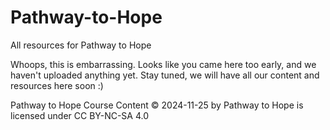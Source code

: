 # Pathway-to-Hope
All resources for Pathway to Hope

Whoops, this is embarrassing. Looks like you came here too early, and we haven't uploaded anything yet. Stay tuned, we will have all our content and resources here soon :)

Pathway to Hope Course Content © 2024-11-25 by Pathway to Hope is licensed under CC BY-NC-SA 4.0 
